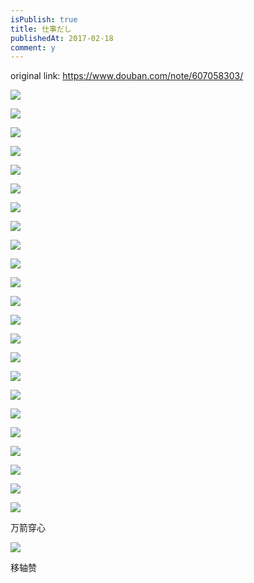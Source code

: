 ```yaml
---
isPublish: true
title: 仕事だし
publishedAt: 2017-02-18
comment: y
---
```


original link: https://www.douban.com/note/607058303/

![](../../assets/images/its-work/p40724855.jpg)

![](../../assets/images/its-work/p40724878.jpg)

![](../../assets/images/its-work/p40724888.jpg)

![](../../assets/images/its-work/p40724887.jpg)

![](../../assets/images/its-work/p40724903.jpg)

![](../../assets/images/its-work/p40724904.jpg)

![](../../assets/images/its-work/p40724910.jpg)

![](../../assets/images/its-work/p40724911.jpg)

![](../../assets/images/its-work/p40724918.jpg)

![](../../assets/images/its-work/p40724921.jpg)

![](../../assets/images/its-work/p40724932.jpg)

![](../../assets/images/its-work/p40724927.jpg)

![](../../assets/images/its-work/p40724936.jpg)

![](../../assets/images/its-work/p40724935.jpg)

![](../../assets/images/its-work/p40724947.jpg)

![](../../assets/images/its-work/p40724942.jpg)

![](../../assets/images/its-work/p40724954.jpg)

![](../../assets/images/its-work/p40724955.jpg)

![](../../assets/images/its-work/p40724996.jpg)

![](../../assets/images/its-work/p40724998.jpg)

![](../../assets/images/its-work/p40725032.jpg)

![](../../assets/images/its-work/p40725033.jpg)

![](../../assets/images/its-work/p40725038.jpg)

万箭穿心

![](../../assets/images/its-work/p40725064.jpg)

移轴赞
